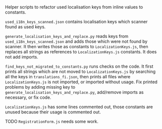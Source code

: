 Helper scripts to refactor used localisation keys from inline values to constants.

`used_i18n_keys_scanned.json` contains localisation keys which scanner found as used keys.

`generate_localisation_keys_and_replace.py` reads keys from `used_i18n_keys_scanned.json` and adds those which were not 
found by scanner. It then writes those as constants to `LocalizationKeys.js`, then replaces all strings as references to 
`LocalizationKeys.js` constants. It does not add imports.

`find_keys_not_migrated_to_constants.py` runs checks on the code. It first prints all strings which are not moved to 
`LocalizationKeys.js` by searching all the keys in `translations_fi.json`, then prints all files 
where `LocalizationKeys.js` is not imported, or imported without usage. Fix printed problems by adding missing key 
to `generate_localisation_keys_and_replace.py`, add/remove imports as necessary, or fix code.

`LocalizationKeys.js` has some lines commented out, those constants are unused because their usage is commented out.

TODO `RegistrationForm.js` needs some work.